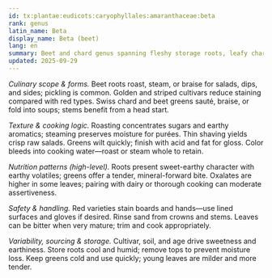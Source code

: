 ```yaml
---
id: tx:plantae:eudicots:caryophyllales:amaranthaceae:beta
rank: genus
latin_name: Beta
display_name: Beta (beet)
lang: en
summary: Beet and chard genus spanning fleshy storage roots, leafy chard, and aromatic leaves; used roasted, boiled, pickled, raw-shaved, and as sautéed greens across salads, sides, and preserves.
updated: 2025-09-29
---
```


_Culinary scope & forms._ Beet roots roast, steam, or braise for salads, dips, and sides; pickling is common. Golden and striped cultivars reduce staining compared with red types. Swiss chard and beet greens sauté, braise, or fold into soups; stems benefit from a head start.

_Texture & cooking logic._ Roasting concentrates sugars and earthy aromatics; steaming preserves moisture for purées. Thin shaving yields crisp raw salads. Greens wilt quickly; finish with acid and fat for gloss. Color bleeds into cooking water—roast or steam whole to retain.

_Nutrition patterns (high-level)._ Roots present sweet-earthy character with earthy volatiles; greens offer a tender, mineral-forward bite. Oxalates are higher in some leaves; pairing with dairy or thorough cooking can moderate assertiveness.

_Safety & handling._ Red varieties stain boards and hands—use lined surfaces and gloves if desired. Rinse sand from crowns and stems. Leaves can be bitter when very mature; trim and cook appropriately.

_Variability, sourcing & storage._ Cultivar, soil, and age drive sweetness and earthiness. Store roots cool and humid; remove tops to prevent moisture loss. Keep greens cold and use quickly; young leaves are milder and more tender.
